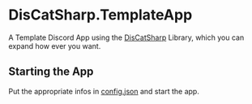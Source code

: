 # DisCatSharp.TemplateApp
A Template Discord App using the [DisCatSharp](https://github.com/Aiko-IT-Systems/DisCatSharp) Library, which you can expand how ever you want.
## Starting the App
Put the appropriate infos in [config.json](https://github.com/Aiko-IT-Systems/DisCatSharp.TemplateBot/blob/main/config.json) and start the app.
